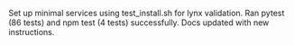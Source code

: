 Set up minimal services using test_install.sh for lynx validation.
Ran pytest (86 tests) and npm test (4 tests) successfully.
Docs updated with new instructions.

